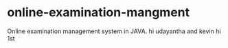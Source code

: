 # online-examination-mangment
Online examination management system in JAVA.
hi udayantha and kevin
hi 1st